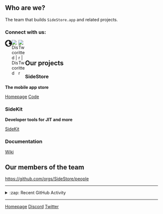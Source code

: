 <!-- 
Docs: How to use GitHub README and actions to auto-generate embedded content.
https://github.com/anuraghazra/github-readme-stats
https://www.youtube.com/watch?v=n6d4KHSKqGk
https://github.com/rahuldkjain/github-profile-readme-generator
 -->

## Who are we?

The team that builds `SideStore.app` and related projects.

### Connect with us:

<!--
[![Website](https://img.shields.io/website?label=sidestore.io&style=for-the-badge&url=https://sidestore.io)](https://sidestore.io)
[![Twitter Follow](https://img.shields.io/twitter/follow/sidestore_io?color=1DA1F2&logo=twitter&style=for-the-badge)](https://twitter.com/intent/follow?original_referer=https%3A%2F%2Fgithub.com%2Fsidestore&screen_name=sidestore)
[![GitHub Followers](https://img.shields.io/github/followers/sidestore?style=for-the-badge)]()
[![GitHub Sponsors](https://img.shields.io/github/sponsors/sidestore?style=for-the-badge
)]() 
-->

[<img align="left" alt="sidestore.io" width="22px" src="https://raw.githubusercontent.com/iconic/open-iconic/master/svg/globe.svg" />][website]
[<img align="left" alt="Discord | Discord" width="22px" src="https://cdn.jsdelivr.net/npm/simple-icons@v3/icons/discord.svg" />][discord]
[<img align="left" alt="Twitter | Twitter" width="22px" src="https://cdn.jsdelivr.net/npm/simple-icons@v3/icons/twitter.svg" />][twitter]

<br />
<br />

## Our projects

### SideStore

__The mobile app store__

[Homepage][website]
[Code][git.sidestore]

### SideKit

__Developer tools for JIT and more__

[SideKit][git.sidekit]

### Documentation

[Wiki][wiki]

## Our members of the team

https://github.com/orgs/SideStore/people

---

<details>
  <summary>:zap: Recent GitHub Activity</summary>

<!--START_SECTION:activity-->
1. 🗣 Commented on [#57](https://github.com/SideStore/sidestore.github.io/issues/57) in [SideStore/sidestore.github.io](https://github.com/SideStore/sidestore.github.io)
2. 🗣 Commented on [#57](https://github.com/SideStore/sidestore.github.io/issues/57) in [SideStore/sidestore.github.io](https://github.com/SideStore/sidestore.github.io)
3. 🗣 Commented on [#18](https://github.com/SideStore/StosVPN/issues/18) in [SideStore/StosVPN](https://github.com/SideStore/StosVPN)
4. 🗣 Commented on [#18](https://github.com/SideStore/StosVPN/issues/18) in [SideStore/StosVPN](https://github.com/SideStore/StosVPN)
5. ❗️ Closed issue [#955](https://github.com/SideStore/SideStore/issues/955) in [SideStore/SideStore](https://github.com/SideStore/SideStore)
6. 🗣 Commented on [#955](https://github.com/SideStore/SideStore/issues/955) in [SideStore/SideStore](https://github.com/SideStore/SideStore)
7. 💪 Opened PR [#147](https://github.com/SideStore/SideStore-Docs/pull/147) in [SideStore/SideStore-Docs](https://github.com/SideStore/SideStore-Docs)
8. 🗣 Commented on [#928](https://github.com/SideStore/SideStore/issues/928) in [SideStore/SideStore](https://github.com/SideStore/SideStore)
9. ❗️ Opened issue [#6](https://github.com/SideStore/Altcon/issues/6) in [SideStore/Altcon](https://github.com/SideStore/Altcon)
10. 🎉 Merged PR [#1013](https://github.com/SideStore/SideStore/pull/1013) in [SideStore/SideStore](https://github.com/SideStore/SideStore)
11. 🗣 Commented on [#1013](https://github.com/SideStore/SideStore/issues/1013) in [SideStore/SideStore](https://github.com/SideStore/SideStore)
12. 💪 Opened PR [#1013](https://github.com/SideStore/SideStore/pull/1013) in [SideStore/SideStore](https://github.com/SideStore/SideStore)
13. 🎉 Merged PR [#1012](https://github.com/SideStore/SideStore/pull/1012) in [SideStore/SideStore](https://github.com/SideStore/SideStore)
14. 🗣 Commented on [#1012](https://github.com/SideStore/SideStore/issues/1012) in [SideStore/SideStore](https://github.com/SideStore/SideStore)
15. 🎉 Merged PR [#10](https://github.com/SideStore/AltSign/pull/10) in [SideStore/AltSign](https://github.com/SideStore/AltSign)
16. 💪 Opened PR [#10](https://github.com/SideStore/AltSign/pull/10) in [SideStore/AltSign](https://github.com/SideStore/AltSign)
17. 💪 Opened PR [#1012](https://github.com/SideStore/SideStore/pull/1012) in [SideStore/SideStore](https://github.com/SideStore/SideStore)
18. 🗣 Commented on [#988](https://github.com/SideStore/SideStore/issues/988) in [SideStore/SideStore](https://github.com/SideStore/SideStore)
19. 🎉 Merged PR [#144](https://github.com/SideStore/SideStore-Docs/pull/144) in [SideStore/SideStore-Docs](https://github.com/SideStore/SideStore-Docs)
20. 🗣 Commented on [#975](https://github.com/SideStore/SideStore/issues/975) in [SideStore/SideStore](https://github.com/SideStore/SideStore)
<!--END_SECTION:activity-->

</details>

---

[Homepage][patreon] [Discord][discord] [Twitter][twitter]

<!--
- [Patreon][patreon]
- [OpenCollective][opencollective]
- [YouTube][youtube]
-->

[website]: https://sidestore.io
[wiki]: https://wiki.sidestore.io
[twitter]: https://twitter.com/sidestore_io
[discord]: https://discord.gg/sidestore-949183273383395328
[youtube]: https://youtube.com/TODO
[patreon]: https://www.patreon.com/SideStore
[opencollective]: https://opencollective.com/TODO
[git.sidestore]: https://github.com/SideStore/SideStore/
[git.sidekit]: https://github.com/SideStore/SideKit

